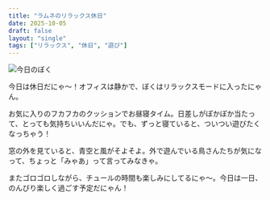 ```yaml
---
title: "ラムネのリラックス休日"
date: 2025-10-05
draft: false
layout: "single"
tags: ["リラックス", "休日", "遊び"]
---
```


![今日のぼく](/images/cat-2025-10-05T09-39-53.jpg)

今日は休日だにゃ〜！オフィスは静かで、ぼくはリラックスモードに入ったにゃん。

お気に入りのフカフカのクッションでお昼寝タイム。日差しがぽかぽか当たって、とっても気持ちいいんだにゃ。でも、ずっと寝ていると、ついつい遊びたくなっちゃう！

窓の外を見ていると、青空と風がそよそよ。外で遊んでいる鳥さんたちが気になって、ちょっと「みゃあ」って言ってみなきゃ。

またゴロゴロしながら、チュールの時間も楽しみにしてるにゃ〜。今日は一日、のんびり楽しく過ごす予定だにゃん！
